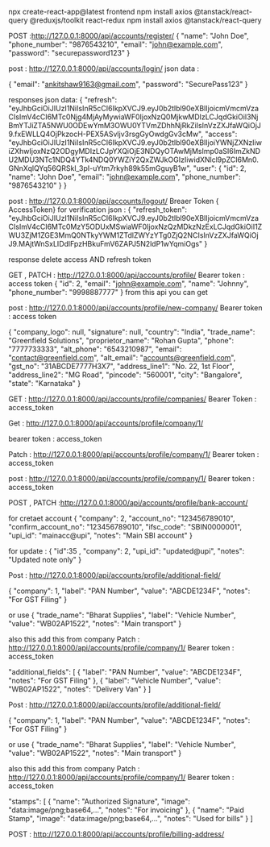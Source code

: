 npx create-react-app@latest frontend 
npm install axios @tanstack/react-query @reduxjs/toolkit react-redux
npm install axios @tanstack/react-query


<!-- registration api  -->

POST :http://127.0.0.1:8000/api/accounts/register/
{
"name": "John Doe",
"phone_number": "9876543210",
"email": "john@example.com",
"password": "securepassword123"
}

<!-- login API -->

post : http://127.0.0.1:8000/api/accounts/login/
json data :

{
"email": "ankitshaw9163@gmail.com",
"password": "SecurePass123"
}

responses json data:
{
"refresh": "eyJhbGciOiJIUzI1NiIsInR5cCI6IkpXVCJ9.eyJ0b2tlbl90eXBlIjoicmVmcmVzaCIsImV4cCI6MTc0Njg4MjAyMywiaWF0IjoxNzQ0MjkwMDIzLCJqdGkiOiI3NjBmYTJiZTA5NWU0ODEwYmM3OWU0YTVmZDhhNjRkZiIsInVzZXJfaWQiOjJ9.fxEWLLQ4OjPkzocH-PEX5ASvljv3rsgGyOwdgGv3cMw",
"access": "eyJhbGciOiJIUzI1NiIsInR5cCI6IkpXVCJ9.eyJ0b2tlbl90eXBlIjoiYWNjZXNzIiwiZXhwIjoxNzQ2ODgyMDIzLCJpYXQiOjE3NDQyOTAwMjMsImp0aSI6ImZkNDU2MDU3NTc1NDQ4YTk4NDQ0YWZiY2QxZWJkOGIzIiwidXNlcl9pZCI6Mn0.GNnXqlQYq56QRSkl_3pI-uYtm7rkyh89k55mGguyB1w",
"user": {
"id": 2,
"name": "John Doe",
"email": "john@example.com",
"phone_number": "9876543210"
}
}

<!-- logout API  -->

post : http://127.0.0.1:8000/api/accounts/logout/
Breaer Token { AccessToken} for verification
json : {
"refresh_token": "eyJhbGciOiJIUzI1NiIsInR5cCI6IkpXVCJ9.eyJ0b2tlbl90eXBlIjoicmVmcmVzaCIsImV4cCI6MTc0MzY5ODUxMSwiaWF0IjoxNzQzMDkzNzExLCJqdGkiOiI1ZWU3ZjM1ZGE3MmQ0NTkyYWM1ZTdlZWYzYTg0ZjQ2NCIsInVzZXJfaWQiOjJ9.MAjtWnSxLIDdlFpzHBkuFmV6ZAPJ5N2ldP1wYqmiOgs"
}

response delete access AND refresh token



<!-- user profile API  -->
GET , PATCH : http://127.0.0.1:8000/api/accounts/profile/
Bearer token : access token
{
    "id": 2,
    "email": "john@example.com",
    "name": "Johnny",
    "phone_number": "9998887777"
}
from this api you can get 


<!-- create new company -->

post : http://127.0.0.1:8000/api/accounts/profile/new-company/
Bearer token : access token

{
"company_logo": null,
"signature": null,
"country": "India",
"trade_name": "Greenfield Solutions",
"proprietor_name": "Rohan Gupta",
"phone": "7777733333",
"alt_phone": "6543210987",
"email": "contact@greenfield.com",
"alt_email": "accounts@greenfield.com",
"gst_no": "31ABCDE7777H3X7",
"address_line1": "No. 22, 1st Floor",
"address_line2": "MG Road",
"pincode": "560001",
"city": "Bangalore",
"state": "Karnataka"
}

<!-- list of companies -->

GET : http://127.0.0.1:8000/api/accounts/profile/companies/
Bearer Token : access_token

<!-- Get company details  -->

Get : http://127.0.0.1:8000/api/accounts/profile/company/1/

bearer token : access_token

<!-- update / patch company details  -->

Patch : http://127.0.0.1:8000/api/accounts/profile/company/1/
Bearer token : access_token

<!-- switch or select  company  -->

post : http://127.0.0.1:8000/api/accounts/profile/company/1/
Bearer token : access_token

<!-- add bank details  -->

POST , PATCH :http://127.0.0.1:8000/api/accounts/profile/bank-account/

for cretaet account
{
"company": 2,
"account_no": "123456789010",
"confirm_account_no": "123456789010",
"ifsc_code": "SBIN0000001",
"upi_id": "mainacc@upi",
"notes": "Main SBI account"
}

for update :
{
"id":35 ,
"company": 2,
"upi_id": "updated@upi",
"notes": "Updated note only"
}

<!-- add Additional fields   -->

Post : http://127.0.0.1:8000/api/accounts/profile/additional-field/

{
"company": 1,
"label": "PAN Number",
"value": "ABCDE1234F",
"notes": "For GST Filing"
}

or use
{
"trade_name": "Bharat Supplies",
"label": "Vehicle Number",
"value": "WB02AP1522",
"notes": "Main transport"
}

also this add this from company
Patch : http://127.0.0.1:8000/api/accounts/profile/company/1/
Bearer token : access_token

"additional_fields": [
{
"label": "PAN Number",
"value": "ABCDE1234F",
"notes": "For GST Filing"
},
{
"label": "Vehicle Number",
"value": "WB02AP1522",
"notes": "Delivery Van"
}
]

<!-- add STAMP    -->

Post : http://127.0.0.1:8000/api/accounts/profile/additional-field/

{
"company": 1,
"label": "PAN Number",
"value": "ABCDE1234F",
"notes": "For GST Filing"
}

or use
{
"trade_name": "Bharat Supplies",
"label": "Vehicle Number",
"value": "WB02AP1522",
"notes": "Main transport"
}

also this add this from company
Patch : http://127.0.0.1:8000/api/accounts/profile/company/1/
Bearer token : access_token

"stamps": [
{
"name": "Authorized Signature",
"image": "data:image/png;base64,...",
"notes": "For invoicing"
},
{
"name": "Paid Stamp",
"image": "data:image/png;base64,...",
"notes": "Used for bills"
}
]

<!-- BILLING ADDRESS  -->
 <!-- add billing address  -->

POST : http://127.0.0.1:8000/api/accounts/profile/billing-address/
